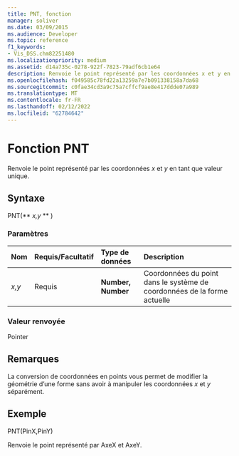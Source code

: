 ```yaml
---
title: PNT, fonction
manager: soliver
ms.date: 03/09/2015
ms.audience: Developer
ms.topic: reference
f1_keywords:
- Vis_DSS.chm82251480
ms.localizationpriority: medium
ms.assetid: d14a735c-0278-922f-7823-79adf6cb1e64
description: Renvoie le point représenté par les coordonnées x et y en tant que valeur unique.
ms.openlocfilehash: f049585c78fd22a13259a7e7b091338158a7da68
ms.sourcegitcommit: c0fae34cd3a9c75a7cffcf9ae8e417ddde07a989
ms.translationtype: MT
ms.contentlocale: fr-FR
ms.lasthandoff: 02/12/2022
ms.locfileid: "62784642"
---
```

# <a name="pnt-function"></a>Fonction PNT

Renvoie le point représenté par les coordonnées  _x_ et  _y_ en tant que valeur unique. 
  
## <a name="syntax"></a>Syntaxe

PNT(** *x,y* ** ) 
  
### <a name="parameters"></a>Paramètres

|**Nom**|**Requis/Facultatif**|**Type de données**|**Description**|
|:-----|:-----|:-----|:-----|
| _x,y_ <br/> |Requis  <br/> |**Number, Number** <br/> |Coordonnées du point dans le système de coordonnées de la forme actuelle |
   
### <a name="return-value"></a>Valeur renvoyée

Pointer
  
## <a name="remarks"></a>Remarques

La conversion de coordonnées en points vous permet de modifier la géométrie d’une forme sans avoir à manipuler les coordonnées  *x*  et  *y*  séparément. 
  
## <a name="example"></a>Exemple

PNT(PinX,PinY) 
  
Renvoie le point représenté par AxeX et AxeY. 
  

